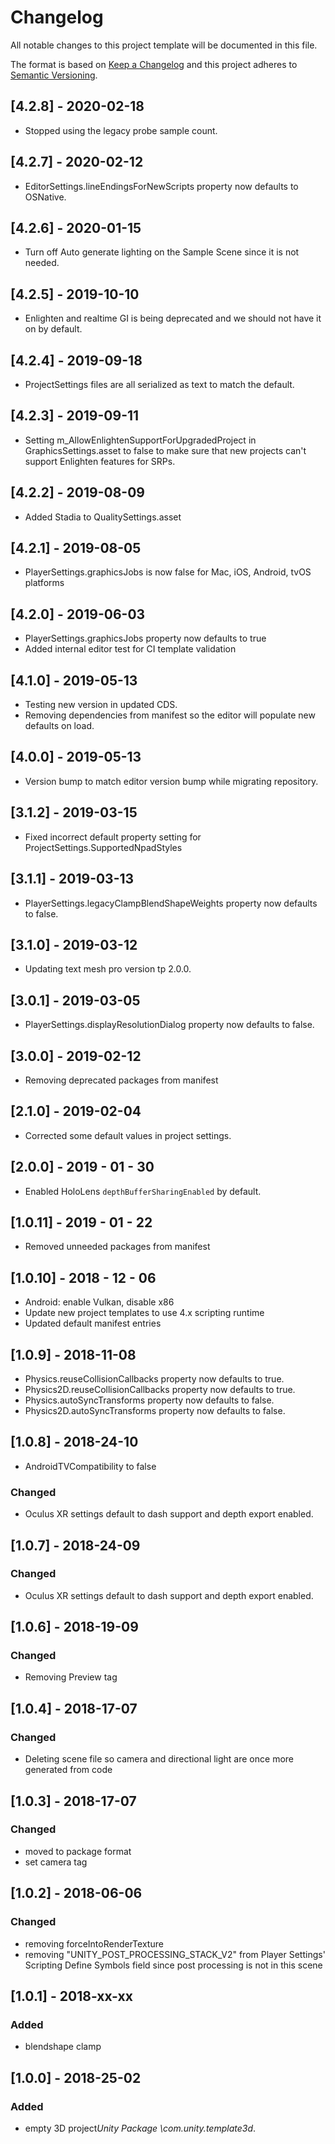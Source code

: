 # Changelog
All notable changes to this project template will be documented in this file.

The format is based on [Keep a Changelog](http://keepachangelog.com/en/1.0.0/)
and this project adheres to [Semantic Versioning](http://semver.org/spec/v2.0.0.html).

## [4.2.8] - 2020-02-18
- Stopped using the legacy probe sample count. 

## [4.2.7] - 2020-02-12
- EditorSettings.lineEndingsForNewScripts property now defaults to OSNative. 

## [4.2.6] - 2020-01-15
- Turn off Auto generate lighting on the Sample Scene since it is not needed. 

## [4.2.5] - 2019-10-10
- Enlighten and realtime GI is being deprecated and we should not have it on by default.

## [4.2.4] - 2019-09-18
- ProjectSettings files are all serialized as text to match the default.

## [4.2.3] - 2019-09-11
- Setting m_AllowEnlightenSupportForUpgradedProject in GraphicsSettings.asset to false to make sure that new projects can't support Enlighten features for SRPs. 

## [4.2.2] - 2019-08-09
- Added Stadia to QualitySettings.asset

## [4.2.1] - 2019-08-05
- PlayerSettings.graphicsJobs is now false for Mac, iOS, Android, tvOS platforms

## [4.2.0] - 2019-06-03
- PlayerSettings.graphicsJobs property now defaults to true
- Added internal editor test for CI template validation

## [4.1.0] - 2019-05-13
- Testing new version in updated CDS. 
- Removing dependencies from manifest so the editor will populate new defaults on load. 

## [4.0.0] - 2019-05-13
- Version bump to match editor version bump while migrating repository. 

## [3.1.2] - 2019-03-15
- Fixed incorrect default property setting for ProjectSettings.SupportedNpadStyles 

## [3.1.1] - 2019-03-13
- PlayerSettings.legacyClampBlendShapeWeights property now defaults to false.

## [3.1.0] - 2019-03-12
- Updating text mesh pro version tp 2.0.0.

## [3.0.1] - 2019-03-05
- PlayerSettings.displayResolutionDialog property now defaults to false.

## [3.0.0] - 2019-02-12
- Removing deprecated packages from manifest

## [2.1.0] - 2019-02-04
- Corrected some default values in project settings.

## [2.0.0] - 2019 - 01 - 30
- Enabled HoloLens `depthBufferSharingEnabled` by default.

## [1.0.11] - 2019 - 01 - 22
- Removed unneeded packages from manifest

## [1.0.10] - 2018 - 12 - 06
- Android: enable Vulkan, disable x86
- Update new project templates to use 4.x scripting runtime
- Updated default manifest entries

## [1.0.9] - 2018-11-08
- Physics.reuseCollisionCallbacks property now defaults to true.
- Physics2D.reuseCollisionCallbacks property now defaults to true.
- Physics.autoSyncTransforms property now defaults to false.
- Physics2D.autoSyncTransforms property now defaults to false.

## [1.0.8] - 2018-24-10
- AndroidTVCompatibility to false

### Changed
- Oculus XR settings default to dash support and depth export enabled.

## [1.0.7] - 2018-24-09

### Changed
- Oculus XR settings default to dash support and depth export enabled.

## [1.0.6] - 2018-19-09

### Changed
- Removing Preview tag

## [1.0.4] - 2018-17-07

### Changed
- Deleting scene file so camera and directional light are once more generated from code

## [1.0.3] - 2018-17-07

### Changed
- moved to package format
- set camera tag

## [1.0.2] - 2018-06-06

### Changed
- removing forceIntoRenderTexture
- removing "UNITY_POST_PROCESSING_STACK_V2" from Player Settings' Scripting Define Symbols field since post processing is not in this scene

## [1.0.1] - 2018-xx-xx

### Added
- blendshape clamp

## [1.0.0] - 2018-25-02

### Added 
- empty 3D project*Unity Package \com.unity.template3d*. 
